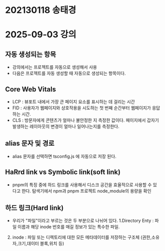 # 202130118 송태경

# 2025-09-03 강의

## 자동 생성되는 항목
 - 강의에서는 프로젝트를 자동으로 생성해서 사용
 - 다음은 프로젝트를 자동 생성할 때 자동으로 생성되는 항목이다.
 
 ## Core Web Vitals
  - LCP : 뷰포트 내에서 가장 큰 페이지 요소를 표시하는 데 걸리는 시간
  - FID : 사용자가 웹페이지와 상호작용을 시도하는 첫 번째 순간부터 웹페이지가 응답하는 시간.
  - CLS : 방문자에게 콘텐츠가 얼마나 불안정한 지 측정한 값이다. 페이지에서 갑자기 발생하는 레이아웃의 변경이 얼마나 일어나는지를 측정한다.

## alias 문자 및 경로
 - alias 문자를 선택하면 tsconfig.js 에 자동으로 저장 된다.

## HaRrd link vs Symbolic link(soft link)
 - pnpm의 특징 중에 하드 링크를 사용해서 디스크 공간을 효율적으로 사용할 수 있다고 한다. 탐색기에서 npm과 pnpm 프로젝트 node_module의 용량을 확인

 ## 하드 링크(Hard link)
  - 우리가 "파일"이라고 부르는 것은 두 부분으로 나뉘어 있다.
  1.Directory Enty : 파일 이름과 해당 inode 번호를 매길 정보가 있는 특수한 파일.
  2. inode : 파일 또는 디렉토리에 대한 모든 메타데이터를 저장하는 구조체 (권한,소유자,크기,데이터 블록,위치 등)







